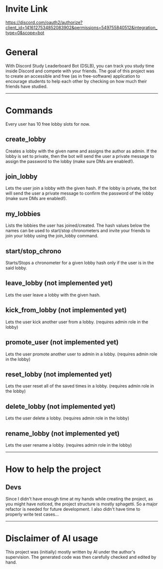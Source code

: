 # Invite Link
https://discord.com/oauth2/authorize?client_id=1416127534852083902&permissions=549755840512&integration_type=0&scope=bot

# General

With Discord Study Leaderboard Bot (DSLB), you can track you study time inside Discord and compete with your friends.
The goal of this project was to create an accessible and free (as in free-software) application to encourage students to help each other by checking on how much their friends have studied.

---

# Commands
Every user has 10 free lobby slots for now.

## create_lobby
Creates a lobby with the given name and assigns the author as admin. If the lobby is set to private, then the bot will send the user a private message to assign the password to the lobby (make sure DMs are enabled!).

## join_lobby
Lets the user join a lobby with the given hash. If the lobby is private, the bot will send the user a private message to confirm the password of the lobby (make sure DMs are enabled!).

## my_lobbies
Lists the lobbies the user has joined/created. The hash values below the names can be used to start/stop chronometers and invite your friends to join your lobby using the join_lobby command.

## start/stop_chrono
Starts/Stops a chronometer for a given lobby hash only if the user is in the said lobby.

## leave_lobby (not implemented yet)
Lets the user leave a lobby with the given hash.

## kick_from_lobby (not implemented yet)
Lets the user kick another user from a lobby. (requires admin role in the lobby)

## promote_user (not implemented yet)
Lets the user promote another user to admin in a lobby. (requires admin role in the lobby)

## reset_lobby (not implemented yet)
Lets the user reset all of the saved times in a lobby. (requires admin role in the lobby)

## delete_lobby (not implemented yet)
Lets the user delete a lobby. (requires admin role in the lobby)

## rename_lobby (not implemented yet)
Lets the user rename a lobby. (requires admin role in the lobby)

---

# How to help the project

## Devs
Since I didn't have enough time at my hands while creating the project, as you might have noticed, the project structure is mostly sphagetti. So a major refactor is needed for future development. I also didn't have time to properly write test cases...

---

# Disclaimer of AI usage

This project was (initially) mostly written by AI under the author's supervision. The generated code was then carefully checked and edited by hand.
